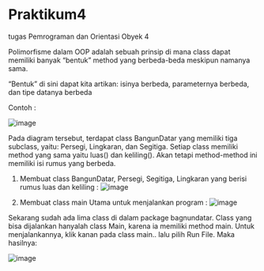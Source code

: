 # Praktikum4
tugas Pemrograman dan Orientasi Obyek 4

Polimorfisme dalam OOP adalah sebuah prinsip di mana class dapat memiliki banyak “bentuk” method yang berbeda-beda meskipun namanya sama.

“Bentuk” di sini dapat kita artikan: isinya berbeda, parameternya berbeda, dan tipe datanya berbeda

Contoh :

![image](https://user-images.githubusercontent.com/92707545/201054868-cbbf4054-f683-45dd-bd60-8b0f1c454e92.png)

Pada diagram tersebut, terdapat class BangunDatar yang memiliki tiga subclass, yaitu: Persegi, Lingkaran, dan Segitiga.
Setiap class memiliki method yang sama yaitu luas() dan keliling(). Akan tetapi method-method ini memiliki isi rumus yang berbeda.

1. Membuat class BangunDatar, Persegi, Segitiga, Lingkaran yang berisi rumus luas dan keliling :
![image](https://user-images.githubusercontent.com/92707545/201055532-23a0c6e3-2192-4696-8f3a-d0db7e32a82b.png)

2. Membuat class main Utama untuk menjalankan program :
![image](https://user-images.githubusercontent.com/92707545/201055827-7ce8b0ca-a459-4927-838a-3244946fbc01.png)

Sekarang sudah ada lima class di dalam package bagnundatar.
Class yang bisa dijalankan hanyalah class Main, karena ia memiliki method main.
Untuk menjalankannya, klik kanan pada class main.. lalu pilih Run File.
Maka hasilnya:

![image](https://user-images.githubusercontent.com/92707545/201056345-650ff1d1-cc93-4cb7-a71b-886c9039dc94.png)
